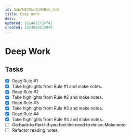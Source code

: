 ```yaml
---
id: GubAN8JRkCVLNRBsX_5e4
title: Deep Work
desc: ''
updated: 1624872716742
created: 1624682632948
---
```


# Deep Work

## Tasks
- [x] Read Rule #1
- [x] Take highlights from Rule #1 and make notes.
- [x] Read Rule #2
- [x] Take highlights from Rule #2 and make notes.
- [x] Read Rule #3
- [x] Take highlights from Rule #3 and make notes.
- [x] Read Rule #4
- [x] Take highlights from Rule #4 and make notes.
- [ ] ~~Go back to Part I if you feel the need to do so. Make note.~~
- [ ] Refactor reading notes.
